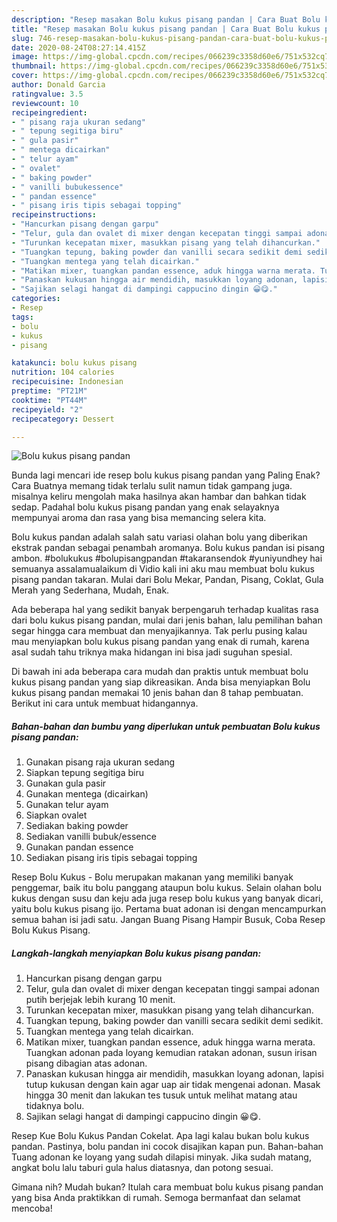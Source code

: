 ```yaml
---
description: "Resep masakan Bolu kukus pisang pandan | Cara Buat Bolu kukus pisang pandan Yang Sempurna"
title: "Resep masakan Bolu kukus pisang pandan | Cara Buat Bolu kukus pisang pandan Yang Sempurna"
slug: 746-resep-masakan-bolu-kukus-pisang-pandan-cara-buat-bolu-kukus-pisang-pandan-yang-sempurna
date: 2020-08-24T08:27:14.415Z
image: https://img-global.cpcdn.com/recipes/066239c3358d60e6/751x532cq70/bolu-kukus-pisang-pandan-foto-resep-utama.jpg
thumbnail: https://img-global.cpcdn.com/recipes/066239c3358d60e6/751x532cq70/bolu-kukus-pisang-pandan-foto-resep-utama.jpg
cover: https://img-global.cpcdn.com/recipes/066239c3358d60e6/751x532cq70/bolu-kukus-pisang-pandan-foto-resep-utama.jpg
author: Donald Garcia
ratingvalue: 3.5
reviewcount: 10
recipeingredient:
- " pisang raja ukuran sedang"
- " tepung segitiga biru"
- " gula pasir"
- " mentega dicairkan"
- " telur ayam"
- " ovalet"
- " baking powder"
- " vanilli bubukessence"
- " pandan essence"
- " pisang iris tipis sebagai topping"
recipeinstructions:
- "Hancurkan pisang dengan garpu"
- "Telur, gula dan ovalet di mixer dengan kecepatan tinggi sampai adonan putih berjejak lebih kurang 10 menit."
- "Turunkan kecepatan mixer, masukkan pisang yang telah dihancurkan."
- "Tuangkan tepung, baking powder dan vanilli secara sedikit demi sedikit."
- "Tuangkan mentega yang telah dicairkan."
- "Matikan mixer, tuangkan pandan essence, aduk hingga warna merata. Tuangkan adonan pada loyang kemudian ratakan adonan, susun irisan pisang dibagian atas adonan."
- "Panaskan kukusan hingga air mendidih, masukkan loyang adonan, lapisi tutup kukusan dengan kain agar uap air tidak mengenai adonan. Masak hingga 30 menit dan lakukan tes tusuk untuk melihat matang atau tidaknya bolu."
- "Sajikan selagi hangat di dampingi cappucino dingin 😀😋."
categories:
- Resep
tags:
- bolu
- kukus
- pisang

katakunci: bolu kukus pisang 
nutrition: 104 calories
recipecuisine: Indonesian
preptime: "PT21M"
cooktime: "PT44M"
recipeyield: "2"
recipecategory: Dessert

---
```



![Bolu kukus pisang pandan](https://img-global.cpcdn.com/recipes/066239c3358d60e6/751x532cq70/bolu-kukus-pisang-pandan-foto-resep-utama.jpg)

Bunda lagi mencari ide resep bolu kukus pisang pandan yang Paling Enak? Cara Buatnya memang tidak terlalu sulit namun tidak gampang juga. misalnya keliru mengolah maka hasilnya akan hambar dan bahkan tidak sedap. Padahal bolu kukus pisang pandan yang enak selayaknya mempunyai aroma dan rasa yang bisa memancing selera kita.

Bolu kukus pandan adalah salah satu variasi olahan bolu yang diberikan ekstrak pandan sebagai penambah aromanya. Bolu kukus pandan isi pisang ambon. #bolukukus #bolupisangpandan #takaransendok #yuniyundhey hai semuanya assalamualaikum di Vidio kali ini aku mau membuat bolu kukus pisang pandan takaran. Mulai dari Bolu Mekar, Pandan, Pisang, Coklat, Gula Merah yang Sederhana, Mudah, Enak.

Ada beberapa hal yang sedikit banyak berpengaruh terhadap kualitas rasa dari bolu kukus pisang pandan, mulai dari jenis bahan, lalu pemilihan bahan segar hingga cara membuat dan menyajikannya. Tak perlu pusing kalau mau menyiapkan bolu kukus pisang pandan yang enak di rumah, karena asal sudah tahu triknya maka hidangan ini bisa jadi suguhan spesial.


Di bawah ini ada beberapa cara mudah dan praktis untuk membuat bolu kukus pisang pandan yang siap dikreasikan. Anda bisa menyiapkan Bolu kukus pisang pandan memakai 10 jenis bahan dan 8 tahap pembuatan. Berikut ini cara untuk membuat hidangannya.

<!--inarticleads1-->

##### Bahan-bahan dan bumbu yang diperlukan untuk pembuatan Bolu kukus pisang pandan:

1. Gunakan  pisang raja ukuran sedang
1. Siapkan  tepung segitiga biru
1. Gunakan  gula pasir
1. Gunakan  mentega (dicairkan)
1. Gunakan  telur ayam
1. Siapkan  ovalet
1. Sediakan  baking powder
1. Sediakan  vanilli bubuk/essence
1. Gunakan  pandan essence
1. Sediakan  pisang iris tipis sebagai topping


Resep Bolu Kukus - Bolu merupakan makanan yang memiliki banyak penggemar, baik itu bolu panggang ataupun bolu kukus. Selain olahan bolu kukus dengan susu dan keju ada juga resep bolu kukus yang banyak dicari, yaitu bolu kukus pisang ijo. Pertama buat adonan isi dengan mencampurkan semua bahan isi jadi satu. Jangan Buang Pisang Hampir Busuk, Coba Resep Bolu Kukus Pisang. 

<!--inarticleads2-->

##### Langkah-langkah menyiapkan Bolu kukus pisang pandan:

1. Hancurkan pisang dengan garpu
1. Telur, gula dan ovalet di mixer dengan kecepatan tinggi sampai adonan putih berjejak lebih kurang 10 menit.
1. Turunkan kecepatan mixer, masukkan pisang yang telah dihancurkan.
1. Tuangkan tepung, baking powder dan vanilli secara sedikit demi sedikit.
1. Tuangkan mentega yang telah dicairkan.
1. Matikan mixer, tuangkan pandan essence, aduk hingga warna merata. Tuangkan adonan pada loyang kemudian ratakan adonan, susun irisan pisang dibagian atas adonan.
1. Panaskan kukusan hingga air mendidih, masukkan loyang adonan, lapisi tutup kukusan dengan kain agar uap air tidak mengenai adonan. Masak hingga 30 menit dan lakukan tes tusuk untuk melihat matang atau tidaknya bolu.
1. Sajikan selagi hangat di dampingi cappucino dingin 😀😋.


Resep Kue Bolu Kukus Pandan Cokelat. Apa lagi kalau bukan bolu kukus pandan. Pastinya, bolu pandan ini cocok disajikan kapan pun. Bahan-bahan Tuang adonan ke loyang yang sudah dilapisi minyak. Jika sudah matang, angkat bolu lalu taburi gula halus diatasnya, dan potong sesuai. 

Gimana nih? Mudah bukan? Itulah cara membuat bolu kukus pisang pandan yang bisa Anda praktikkan di rumah. Semoga bermanfaat dan selamat mencoba!
